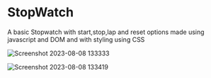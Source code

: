 # StopWatch
A basic Stopwatch with start,stop,lap and reset options made using javascript and DOM and with styling using CSS

![Screenshot 2023-08-08 133333](https://github.com/pranav-saluja-125/StopWatch/assets/111756527/502b7b4e-26c8-4fbd-b481-17e770d3bca1)


![Screenshot 2023-08-08 133419](https://github.com/pranav-saluja-125/StopWatch/assets/111756527/6931c1c9-0c08-4675-b7c0-f89fdfde21cf)
